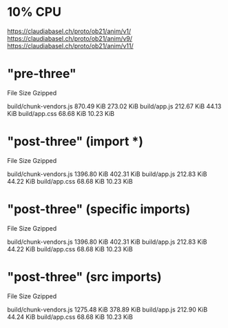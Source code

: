 # 10% CPU
https://claudiabasel.ch/proto/ob21/anim/v1/
https://claudiabasel.ch/proto/ob21/anim/v9/
https://claudiabasel.ch/proto/ob21/anim/v11/



# "pre-three"

  File                      Size                                   Gzipped

  build/chunk-vendors.js    870.49 KiB                             273.02 KiB
  build/app.js              212.67 KiB                             44.13 KiB
  build/app.css             68.68 KiB                              10.23 KiB



# "post-three" (import *)

  File                      Size                                   Gzipped

  build/chunk-vendors.js    1396.80 KiB                            402.31 KiB
  build/app.js              212.83 KiB                             44.22 KiB
  build/app.css             68.68 KiB                              10.23 KiB



# "post-three" (specific imports)

  File                      Size                                   Gzipped

  build/chunk-vendors.js    1396.80 KiB                            402.31 KiB
  build/app.js              212.83 KiB                             44.22 KiB
  build/app.css             68.68 KiB                              10.23 KiB



# "post-three" (src imports)

  File                      Size                                   Gzipped

  build/chunk-vendors.js    1275.48 KiB                            378.89 KiB
  build/app.js              212.90 KiB                             44.24 KiB
  build/app.css             68.68 KiB                              10.23 KiB

